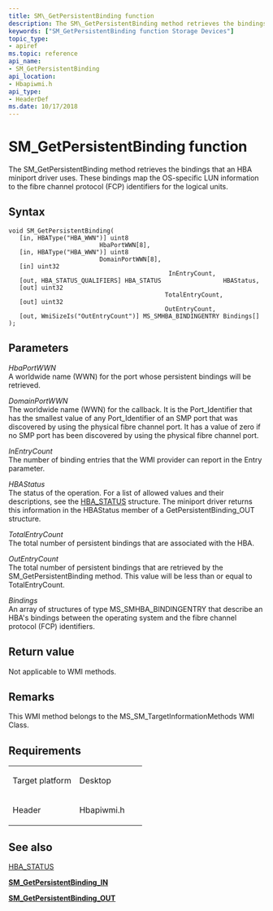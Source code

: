 ```yaml
---
title: SM\_GetPersistentBinding function
description: The SM\_GetPersistentBinding method retrieves the bindings that an HBA miniport driver uses. These bindings map the OS-specific LUN information to the fibre channel protocol (FCP) identifiers for the logical units.
keywords: ["SM_GetPersistentBinding function Storage Devices"]
topic_type:
- apiref
ms.topic: reference
api_name:
- SM_GetPersistentBinding
api_location:
- Hbapiwmi.h
api_type:
- HeaderDef
ms.date: 10/17/2018
---
```


# SM\_GetPersistentBinding function


The SM\_GetPersistentBinding method retrieves the bindings that an HBA miniport driver uses. These bindings map the OS-specific LUN information to the fibre channel protocol (FCP) identifiers for the logical units.

## Syntax

```ManagedCPlusPlus
void SM_GetPersistentBinding(
   [in, HBAType("HBA_WWN")] uint8                          HbaPortWWN[8],
   [in, HBAType("HBA_WWN")] uint8                          DomainPortWWN[8],
   [in] uint32                                             InEntryCount,
   [out, HBA_STATUS_QUALIFIERS] HBA_STATUS                 HBAStatus,
   [out] uint32                                            TotalEntryCount,
   [out] uint32                                            OutEntryCount,
   [out, WmiSizeIs("OutEntryCount")] MS_SMHBA_BINDINGENTRY Bindings[]
);
```

## Parameters

*HbaPortWWN*   
A worldwide name (WWN) for the port whose persistent bindings will be retrieved.

*DomainPortWWN*   
The worldwide name (WWN) for the callback. It is the Port\_Identifier that has the smallest value of any Port\_Identifier of an SMP port that was discovered by using the physical fibre channel port. It has a value of zero if no SMP port has been discovered by using the physical fibre channel port.

*InEntryCount*   
The number of binding entries that the WMI provider can report in the Entry parameter.

*HBAStatus*   
The status of the operation. For a list of allowed values and their descriptions, see the [HBA\_STATUS](hba-status.md) structure. The miniport driver returns this information in the HBAStatus member of a GetPersistentBinding\_OUT structure.

*TotalEntryCount*   
The total number of persistent bindings that are associated with the HBA.

*OutEntryCount*   
The total number of persistent bindings that are retrieved by the SM\_GetPersistentBinding method. This value will be less than or equal to TotalEntryCount.

*Bindings*   
An array of structures of type MS\_SMHBA\_BINDINGENTRY that describe an HBA's bindings between the operating system and the fibre channel protocol (FCP) identifiers.

## Return value

Not applicable to WMI methods.

## Remarks

This WMI method belongs to the MS\_SM\_TargetInformationMethods WMI Class.

## Requirements

<table>
<colgroup>
<col width="50%" />
<col width="50%" />
</colgroup>
<tbody>
<tr class="odd">
<td align="left"><p>Target platform</p></td>
<td align="left">Desktop</td>
</tr>
<tr class="even">
<td align="left"><p>Header</p></td>
<td align="left">Hbapiwmi.h</td>
</tr>
</tbody>
</table>

## <span id="see_also"></span>See also


[HBA\_STATUS](hba-status.md)

[**SM\_GetPersistentBinding\_IN**](/windows-hardware/drivers/ddi/hbapiwmi/ns-hbapiwmi-_sm_getpersistentbinding_in)

[**SM\_GetPersistentBinding\_OUT**](/windows-hardware/drivers/ddi/hbapiwmi/ns-hbapiwmi-_sm_getpersistentbinding_out)

 

